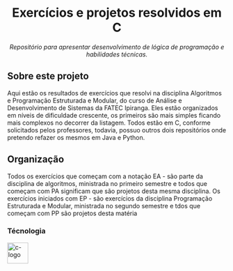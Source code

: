 <h1 align="center">Exercícios e projetos resolvidos em C</h1>


<p align="center"><i>Repositório para apresentar desenvolvimento de lógica de programação e habilidades técnicas.</i></p>

##  Sobre este projeto

Aqui estão os resultados de exercícios que resolvi na disciplina Algoritmos e Programação Estruturada e Modular, do curso de Análise e Desenvolvimento de Sistemas da FATEC Ipiranga. Eles estão organizados em níveis de dificuldade crescente, os primeiros são mais simples ficando mais complexos no decorrer da listagem. Todos estão em C, conforme solicitados pelos professores, todavia, possuo outros dois repositórios onde pretendo refazer os mesmos em Java e Python.

##   Organização

Todos os exercícios que começam com a notação EA - são parte da disciplina de algoritmos, ministrada no primeiro semestre e todos que começam com PA significam que são projetos desta mesma disciplina. 
Os exercícios iniciados com EP - são exercícios da disciplina Programação Estruturada e Modular, ministrada no segundo semestre e tdos que começam com PP são projetos desta matéria

###  Técnologia

<p display="inline-block">
  <img width="48" src="https://img2.gratispng.com/20171217/033/letter-c-png-5a36954d474e54.1991877715135266052921.jpg" alt="c-logo"/>
  
